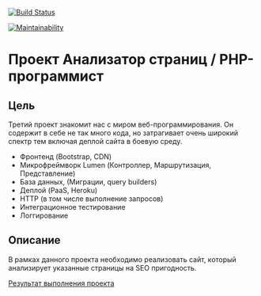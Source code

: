 [![Build Status](https://travis-ci.org/Prionyx/project-lvl3-s198.svg?branch=master)](https://travis-ci.org/Prionyx/project-lvl3-s198)

[![Maintainability](https://api.codeclimate.com/v1/badges/3ea3fe2bc31962d9f304/maintainability)](https://codeclimate.com/github/Prionyx/project-lvl3-s198/maintainability)

# Проект Анализатор страниц / PHP-программист

## Цель

Третий проект знакомит нас с миром веб-программирования. Он содержит в себе не так много кода, но затрагивает очень широкий спектр тем включая деплой сайта в боевую среду.

* Фронтенд (Bootstrap, CDN)
* Микрофреймворк Lumen (Контроллер, Маршрутизация, Представление)
* База данных, (Миграции, query builders)
* Деплой (PaaS, Heroku)
* HTTP (в том числе выполнение запросов)
* Интеграционное тестирование
* Логгирование

## Описание
В рамках данного проекта необходимо реализовать сайт, который анализирует указанные страницы на SEO пригодность.


[Результат выполнения проекта](https://secret-cove-49139.herokuapp.com/)
